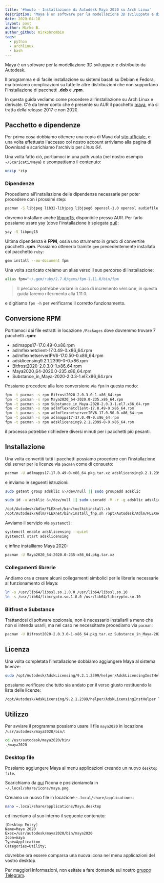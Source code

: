 ```yaml
---
title: '#howto - Installazione di Autodesk Maya 2020 su Arch Linux'
description: "Maya è un software per la modellazione 3D sviluppato e distribuito da Autodesk."
date: 2020-04-18
layout: post
author: Mirko B.
author_github: mirkobrombin
tags:
  - python  
  - archlinux  
  - bash
---
```

Maya è un software per la modellazione 3D sviluppato e distribuito da Autodesk.

Il programma è di facile installazione su sistemi basati su Debian e Fedora, ma troviamo complicazioni su tutte le altre distribuzioni che non supportano l'installazione di pacchetti **.deb** e **.rpm**.

In questa guida vediamo come procedere all'installazione su Arch Linux e derivate. C'è da tener conto che è presente su AUR il pacchetto <a href="https://aur.archlinux.org/packages/maya/">maya</a>, ma si tratta della release 2017 e non 2020.

## Pacchetto e dipendenze
Per prima cosa dobbiamo ottenere una copia di Maya dal <a href="https://manage.autodesk.com/products/maya">sito ufficiale</a>, e una volta effettuato l'accesso col nostro account arriviamo alla pagina di Download e scarichiamo l'archivio per *Linux 64*.

Una volta fatto ciò, portiamoci in una path vuota (nel nostro esempio `~/Scaricati/Maya`) e scompattiamo il contenuto:

```bash
unzip *zip
```

### Dipendenze
Procediamo all'installazione delle dipendenze necessarie per poter procedere con i prossimi step:

```bash
pacman -S libjpeg lib32-libjpeg libjpeg6 openssl-1.0 openssl audiofile xorg-fonts-misc libxp python2 python2-backports ld-lsb lsb-release cpio xorg-fonts-100dpi xorg-fonts-75dpi xorg-fonts gsfonts adobe-source-code-pro-fonts xorg-xlsfonts xorg-fonts-type1 libtiff ruby
```

dovremo installare anche <a href="https://aur.archlinux.org/packages/libpng15/">libpng15</a>, disponibile presso AUR. Per farlo possiamo usare yay (dove l'installazione è spiegata <a href="https://linuxhub.it/articles/howto-introduzione-alla-aur-e-aur-helper#title2">qui</a>):

```bash
yay -S libpng15
```

Ultima dipendenza è **FPM**, ossia uno strumento in grado di convertire pacchetti **.rpm**. Possiamo ottenerlo tramite `gem` precedentemente installato col pacchetto `ruby`:

```bash
gem install --no-document fpm
```

Una volta scaricato creiamo un alias verso il suo percorso di installazione:

```bash
alias fpm="~/.gem/ruby/2.7.0/gems/fpm-1.11.0/bin/fpm
```

> Il percorso potrebbe variare in caso di incremento versione, in questa guida faremo riferimento alla 1.11.0.

e digitiamo `fpm -h` per verificarne il corretto funzionamento.


## Conversione RPM
Portiamoci dai file estratti in locazione `/Packages` dove dovremmo trovare 7 pacchetti **.rpm**:

- adlmapps17-17.0.49-0.x86.rpm
- adlmflexnetclient-17.0.49-0.x86_64.rpm
- adlmflexnetserverIPV6-17.0.50-0.x86_64.rpm
- adsklicensing9.2.1.2399-0-0.x86.rpm
- Bitfrost2020-2.0.3.0-1.x86_64.rpm
- Maya2020_64-2020.0-235.x86_64.rpm
- Substance_in_Maya-2020-2.0.3-1.el7.x86_64.rpm

Possiamo procedere alla loro conversione via `fpm` in questo modo:

```bash
fpm -t pacman -s rpm Bifrost2020-2.0.3.0-1.x86_64.rpm 
fpm -t pacman -s rpm Maya2020_64-2020.0-235.x86_64.rpm 
fpm -t pacman -s rpm Substance_in_Maya-2020-2.0.3-1.el7.x86_64.rpm
fpm -t pacman -s rpm adlmflexnetclient-17.0.49-0.x86_64.rpm 
fpm -t pacman -s rpm adlmflexnetserverIPV6-17.0.50-0.x86_64.rpm 
fpm -t pacman -s rpm adlmapps17-17.0.49-0.x86_64.rpm 
fpm -t pacman -s rpm adsklicensing9.2.1.2399-0-0.x86_64.rpm
```

il processo potrebbe richiedere diversi minuti per i pacchetti più pesanti.

## Installazione
Una volta convertiti tutti i pacchetti possiamo procedere con l'installazione del server per le licenze via `pacman` come di consueto:

```bash
pacman -U adlmapps17-17.0.49-0-x86_64.pkg.tar.xz adsklicensing9.2.1.2399-0-0-x86_64.pkg.tar.xz adlmflexnetserverIPV6-17.0.50-0-x86_64.pkg.tar.xz adlmflexnetclient-17.0.49-0-x86_64.pkg.tar.xz
```

e inviamo le seguenti istruzioni:

```bash
sudo getent group adsklic &>/dev/null || sudo groupadd adsklic

sudo id -u adsklic &>/dev/null || sudo useradd -M -r -g adsklic adsklic -d / -s /usr/bin/nologin 

/opt/Autodesk/Adlm/FLEXnet/bin/toolkitinstall.sh
/opt/Autodesk/Adlm/FLEXnet/bin/install_fnp.sh /opt/Autodesk/Adlm/FLEXnet/bin/FNPLicensingService

```

Avviamo il servizio via `systemctl`:

```bash
systemctl enable adsklicensing --quiet
systemctl start adsklicensing
```

e infine installiamo Maya 2020:
```bash
pacman -U Maya2020_64-2020.0-235-x86_64.pkg.tar.xz
```

### Collegamenti librerie
Andiamo ora a creare alcuni collegamenti simbolici per le librerie necessarie al funzionamento di Maya:

```bash
ln -s /usr/lib64/libssl.so.1.0.0 /usr/lib64/libssl.so.10
ln -s /usr/lib64/libcrypto.so.1.0.0 /usr/lib64/libcrypto.so.10
```

### Bitfrost e Substance
Trattandosi di software opzionale, non è necessario installarli a meno che non si intenda usarli, ma nel caso ne necessitaste procediamo via `pacman`:

```bash
pacman -U Bifrost2020-2.0.3.0-1-x86_64.pkg.tar.xz Substance_in_Maya-2020-2.0.3-1.el7-x86_64.pkg.tar.xz
```

## Licenza
Una volta completata l'installazione dobbiamo aggiungere Maya al sistema licenze:

```bash
sudo /opt/Autodesk/AdskLicensing/9.2.1.2399/helper/AdskLicensingInstHelper register -pk 657L1 -pv 2020.0.0.F -el EN_US -cf /var/opt/Autodesk/Adlm/Maya2020/MayaConfig.pit
```

possiamo verificare che tutto sia andato per il verso giusto restituendo la lista delle licenze:

```bash
/opt/Autodesk/AdskLicensing/9.2.1.2399/helper/AdskLicensingInstHelper list
```

## Utilizzo
Per avviare il programma possiamo usare il file `maya2020` in locazione `/usr/autodesk/maya2020/bin/`:

```bash
cd /usr/autodesk/maya2020/bin/
./maya2020
```

### Desktop file
Possiamo aggiungere Maya al menu applicazioni creando un nuovo `desktop file`.

Scarichiamo da <a href="https://i.imgur.com/Tq3ReZ0.jpg">qui</a> l'icona e posizioniamola in `~/.local/share/icons/maya.png`.

Creiamo un nuovo file in locazione `~.local/share/applications`:

```bash
nano ~.local/share/applications/Maya.desktop
```

ed inseriamo al suo interno il seguente contenuto:
```
[Desktop Entry]
Name=Maya 2020
Exec=/usr/autodesk/maya2020/bin/maya2020
Icon=maya
Type=Application
Categories=Utility;
```

dovrebbe ora essere comparsa una nuova icona nel menu applicazioni del vostro desktop.

Per maggiori informazioni, non esitate a fare domande sul nostro [gruppo Telegram](https://t.me/linuxpeople).